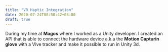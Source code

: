 ```yaml
---
title: "VR Haptic Integration"
date: 2020-07-24T08:50:42+03:00
draft: true
---
```


During my time at **Magos** where I worked as a Unity developer. I created an API that is able to connect the hardware device a.k.a the **Motion Capturin glove** with a Vive tracker and make it possible to run in Unity 3d.
